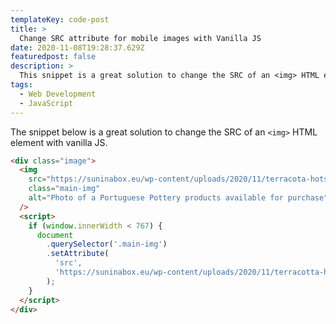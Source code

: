 ```yaml
---
templateKey: code-post
title: >
  Change SRC attribute for mobile images with Vanilla JS
date: 2020-11-08T19:28:37.629Z
featuredpost: false
description: >
  This snippet is a great solution to change the SRC of an <img> HTML element with vanilla JS.
tags:
  - Web Development
  - JavaScript
---
```


The snippet below is a great solution to change the SRC of an `<img>` HTML element with vanilla JS.

```html
<div class="image">
  <img
    src="https://suninabox.eu/wp-content/uploads/2020/11/terracota-hotspots.jpg"
    class="main-img"
    alt="Photo of a Portuguese Pottery products available for purchase"
  />
  <script>
    if (window.innerWidth < 767) {
      document
        .querySelector('.main-img')
        .setAttribute(
          'src',
          'https://suninabox.eu/wp-content/uploads/2020/11/terracotta-hotspots-mobile.jpg'
        );
    }
  </script>
</div>
```
